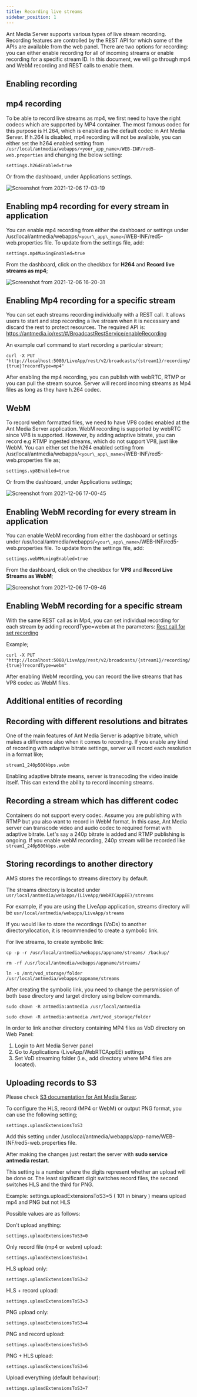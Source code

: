 ```yaml
---
title: Recording live streams
sidebar_position: 1
---
```


Ant Media Server supports various types of live stream recording. Recording features are controlled by the REST API for which some of the APIs are available from the web panel. There are two options for recording: you can either enable recording for all of incoming streams or enable recording for a specific stream ID. In this document, we will go through mp4 and WebM recording and REST calls to enable them.

Enabling recording
------------------

## mp4 recording

To be able to record live streams as mp4, we first need to have the right codecs which are supported by MP4 container. The most famous codec for this purpose is H.264, which is enabled as the default codec in Ant Media Server. If h.264 is disabled, mp4 recording will not be available, you can either set the h264 enabled setting from `/usr/local/antmedia/webapps/<your_app_name>/WEB-INF/red5-web.properties` and changing the below setting: 

```settings.h264Enabled=true```

Or from the dashboard, under Applications settings.

![Screenshot from 2021-12-06 17-03-19](https://user-images.githubusercontent.com/32591015/144859658-8a1887e2-3e3a-4247-948f-6c35e611684a.png)

## Enabling mp4 recording for every stream in application

You can enable mp4 recording from either the dashboard or settings under /usr/local/antmedia/webapps/`<your\_app\_name>`/WEB-INF/red5-web.properties file. To update from the settings file, add:

```settings.mp4MuxingEnabled=true```

From the dashboard, click on the checkbox for **H264** and **Record live streams as mp4**;

![Screenshot from 2021-12-06 16-20-31](https://user-images.githubusercontent.com/32591015/144853316-ca9ef1ce-9bfd-428d-b396-3e2f935f56d0.png)

## Enabling Mp4 recording for a specific stream

You can set each streams recording individually with a REST call. It allows users to start and stop recording a live stream when it is necessary and discard the rest to protect resources. The required API is: https://antmedia.io/rest/#/BroadcastRestService/enableRecording

An example curl command to start recording a particular stream;

```curl -X PUT "http://localhost:5080/LiveApp/rest/v2/broadcasts/{stream1}/recording/{true}?recordType=mp4"```

After enabling the mp4 recording, you can publish with webRTC, RTMP or you can pull the stream source. Server will record incoming streams as Mp4 files as long as they have h.264 codec.

WebM
----

To record webm formatted files, we need to have VP8 codec enabled at the Ant Media Server application. WebM recording is supported by webRTC since VP8 is supported. However, by adding adaptive bitrate, you can record e.g RTMP ingested streams, which do not support VP8, just like WebM. You can either set the h264 enabled setting from /usr/local/antmedia/webapps/`<your\_app\_name>`/WEB-INF/red5-web.properties file as;

```settings.vp8Enabled=true```

Or from the dashboard, under Applications settings;

![Screenshot from 2021-12-06 17-00-45](https://user-images.githubusercontent.com/32591015/144859285-9dedac37-f0a7-4f0d-94d5-de97f393d194.png)

## Enabling WebM recording for every stream in application

You can enable WebM recording from either the dashboard or settings under /usr/local/antmedia/webapps/`<your\_app\_name>`/WEB-INF/red5-web.properties file. To update from the settings file, add:

```settings.webMMuxingEnabled=true```

From the dashboard, click on the checkbox for **VP8** and **Record Live Streams as WebM**;

![Screenshot from 2021-12-06 17-09-46](https://user-images.githubusercontent.com/32591015/144860705-981906aa-1f14-41fb-a39b-f67e2c4ecda9.png)

## Enabling WebM recording for a specific stream

With the same REST call as in Mp4, you can set individual recording for each stream by adding recordType=webm at the parameters: [Rest call for set recording](https://antmedia.io/rest/#/BroadcastRestService/enableRecording)

Example;

```curl -X PUT "http://localhost:5080/LiveApp/rest/v2/broadcasts/{stream1}/recording/{true}?recordType=webm"```

After enabling WebM recording, you can record the live streams that has VP8 codec as WebM files.

Additional entities of recording
--------------------------------

## Recording with different resolutions and bitrates

One of the main features of Ant Media Server is adaptive bitrate, which makes a difference also when it comes to recording. If you enable any kind of recording with adaptive bitrate settings, server will record each resolution in a format like;

```stream1_240p500kbps.webm```

Enabling adaptive bitrate means, server is transcoding the video inside itself. This can extend the ability to record incoming streams.

## Recording a stream which has different codec

Containers do not support every codec. Assume you are publishing with RTMP but you also want to record in WebM format. In this case, Ant Media server can transcode video and audio codec to required format with adaptive bitrate. Let's say a 240p bitrate is added and RTMP publishing is ongoing. If you enable webM recording, 240p stream will be recorded like ```stream1_240p500kbps.webm```

Storing recordings to another directory
---------------------------------------

AMS stores the recordings to streams directory by default.

The streams directory is located under ```usr/local/antmedia/webapps/(LiveApp/WebRTCAppEE)/streams```

For example, if you are using the LiveApp application, streams directory will be ```usr/local/antmedia/webapps/LiveApp/streams```

If you would like to store the recordings (VoDs) to another directory/location, it is recommended to create a symbolic link.

For live streams, to create symbolic link:

    cp -p -r /usr/local/antmedia/webapps/appname/streams/ /backup/
    
    rm -rf /usr/local/antmedia/webapps/appname/streams/
    
    ln -s /mnt/vod_storage/folder /usr/local/antmedia/webapps/appname/streams
    

After creating the symbolic link, you need to change the persmission of both base directory and target dirctory using below commands.

    sudo chown -R antmedia:antmedia /usr/local/antmedia
    
    sudo chown -R antmedia:antmedia /mnt/vod_storage/folder
    

In order to link another directory containing MP4 files as VoD directory on Web Panel:

1.  Login to Ant Media Server panel
2.  Go to Applications (LiveApp/WebRTCAppEE) settings
3.  Set VoD streaming folder (i.e., add directory where MP4 files are located).

## Uploading records to S3

Please check [S3 documentation for Ant Media Server](/v1/docs/integrating-with-s3).

To configure the HLS, record (MP4 or WebM) or output PNG format, you can use the following setting;

```settings.uploadExtensionsToS3```

Add this setting under /usr/local/antmedia/webapps/app-name/WEB-INF/red5-web.properties file.

After making the changes just restart the server with **sudo service antmedia restart**.

This setting is a number where the digits represent whether an upload will be done or. The least significant digit switches record files, the second switches HLS and the third for PNG.

Example: settings.uploadExtensionsToS3=5 ( 101 in binary ) means upload mp4 and PNG but not HLS

Possible values are as follows:

Don't upload anything:

```settings.uploadExtensionsToS3=0```

Only record file (mp4 or webm) upload:

```settings.uploadExtensionsToS3=1```

HLS upload only:

```settings.uploadExtensionsToS3=2```

HLS + record upload:

```settings.uploadExtensionsToS3=3```

PNG upload only:

```settings.uploadExtensionsToS3=4```

PNG and record upload:

```settings.uploadExtensionsToS3=5```

PNG + HLS upload:

```settings.uploadExtensionsToS3=6```

Upload everything (default behaviour):

```settings.uploadExtensionsToS3=7```
